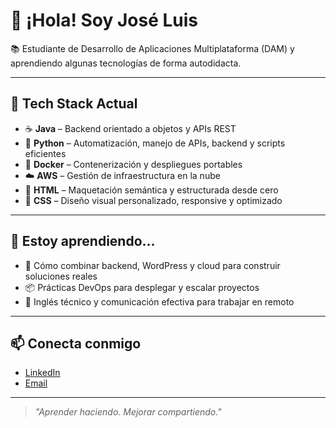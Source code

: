 # 👋 ¡Hola! Soy José Luis

📚 Estudiante de Desarrollo de Aplicaciones Multiplataforma (DAM) y aprendiendo algunas tecnologías de forma autodidacta.

---

## 🚀 Tech Stack Actual

- ☕ **Java** – Backend orientado a objetos y APIs REST
- 🐍 **Python** – Automatización, manejo de APIs, backend y scripts eficientes
- 🐳 **Docker** – Contenerización y despliegues portables
- ☁️ **AWS** – Gestión de infraestructura en la nube
- 🧩 **HTML** – Maquetación semántica y estructurada desde cero
- 🎨 **CSS** – Diseño visual personalizado, responsive y optimizado

---

## 🧠 Estoy aprendiendo...

- 🧩 Cómo combinar backend, WordPress y cloud para construir soluciones reales
- 📦 Prácticas DevOps para desplegar y escalar proyectos
- 🎯 Inglés técnico y comunicación efectiva para trabajar en remoto


---

## 📫 Conecta conmigo

- [LinkedIn](#www.linkedin.com/in/josé-luis-rodríguez-valenzuela-306358224)
- [Email](mailto:josepayoyo2003@gmail.com)

---

> *"Aprender haciendo. Mejorar compartiendo."*

